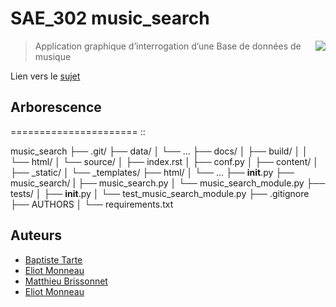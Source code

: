 # SAE_302 music_search

<img src="icon.png" align="right" />

> Application graphique d’interrogation d’une Base de données de musique

Lien vers le [sujet](https://updago.univ-poitiers.fr/pluginfile.php/4706186/mod_resource/content/1/build/index.html)

####

## Arborescence
======================
::

music_search
├── .git/
├── data/
│   └── ...
├── docs/
│     ├── build/
│     │    └── html/
│     └── source/
│          ├── index.rst
│          ├── conf.py
│          ├── content/
│          ├── _static/
│          └── _templates/
├── html/
│   └── ...
├── __init__.py
├── music_search/
|    ├── music_search.py
│    └── music_search_module.py
├── tests/
│   ├── __init__.py
│   └── test_music_search_module.py
├── .gitignore
├── AUTHORS
│
└── requirements.txt


## Auteurs

- [Baptiste Tarte](https://github.com/baptistert)
- [Eliot Monneau](https://github.com/Eliot8767)
- [Matthieu Brissonnet](https://github.com/mattbriss)
- [Eliot Monneau](https://github.com/Azertim17)
